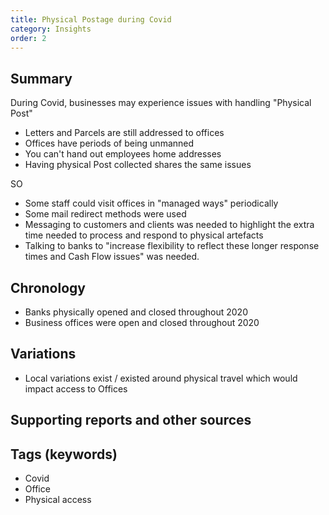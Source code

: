 ```yaml
---
title: Physical Postage during Covid
category: Insights
order: 2
---
```

## Summary
During Covid, businesses may experience issues with handling "Physical Post"
- Letters and Parcels are still addressed to offices
- Offices have periods of being unmanned
- You can't hand out employees home addresses
- Having physical Post collected shares the same issues

SO
- Some staff could visit offices in "managed ways" periodically
- Some mail redirect methods were used
- Messaging to customers and clients was needed to highlight the extra time needed to process and respond to physical artefacts
- Talking to banks to "increase flexibility to reflect these longer response times and Cash Flow issues" was needed.

## Chronology
- Banks physically opened and closed throughout 2020
- Business offices were open and closed throughout 2020

## Variations
- Local variations exist / existed around physical travel which would impact access to Offices

## Supporting reports and other sources


## Tags (keywords)
- Covid
- Office
- Physical access
